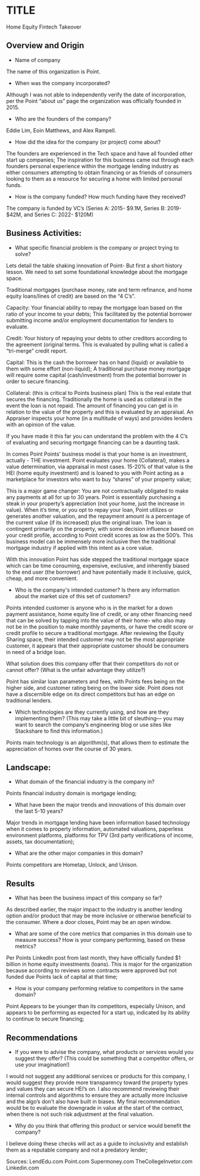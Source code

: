 # TITLE
Home Equity Fintech Takeover

## Overview and Origin

* Name of company

The name of this organization is Point. 

* When was the company incorporated?

Although I was not able to independently verify the date of incorporation, per the Point “about us” page the organization was officially founded in 2015.  

* Who are the founders of the company?

Eddie Lim, Eoin Matthews, and Alex Rampell.

* How did the idea for the company (or project) come about?

The founders are experienced in the Tech space and have all founded other start up companies; The inspiration for this business came out through each founders personal experience within the mortgage lending industry as either consumers attempting to obtain financing or as friends of consumers looking to them as a resource for securing a home with limited personal funds.

* How is the company funded? How much funding have they received?

The company is funded by VC’s (Series A: 2015- $9.1M, Series B: 2019- $42M, and Series C: 2022- $120M)


## Business Activities:

* What specific financial problem is the company or project trying to solve?

Lets detail the table shaking innovation of Point- But first a short history lesson. We need to set some foundational knowledge about the mortgage space.

Traditional mortgages (purchase money, rate and term refinance, and home equity loans/lines of credit) are based on the “4 C’s”. 

Capacity: Your financial ability to repay the mortgage loan based on the ratio of your income to your debts; This facilitated by the potential borrower submitting income and/or employment documentation for lenders to evaluate.

Credit: Your history of repaying your debts to other creditors according to the agreement (original terms. This is evaluated by pulling what is called a “tri-merge” credit report. 

Capital: This is the cash the borrower has on hand (liquid) or available to them with some effort (non-liquid); A traditional purchase money mortgage will require some capital (cash/investment) from the potential borrower in order to secure financing. 

Collateral: (this is critical to Points business plan) This is the real estate that secures the financing. Traditionally the home is used as collateral in the event the loan is not repaid. The amount of financing you can get is in relation to the value of the property and this is evaluated by an appraisal. An Appraiser inspects your home (in a multitude of ways) and provides lenders with an opinion of the value.

If you have made it this far you can understand the problem with the 4 C’s of evaluating and securing mortgage financing can be a daunting task. 

In comes Point 
Points’ business model is that your home is an investment, actually - THE investment. Point evaluates your home (Collateral), makes a value determination, via appraisal in most cases. 15-20% of that value is the HEI (home equity investment) and is loaned to you with Point acting as a marketplace for investors who want to buy “shares” of your property value; 

This is a major game changer: You are not contractually obligated to make any payments at all for up to 30 years. Point is essentially purchasing a steak in your property’s appreciation (not your home, just the increase in value). When it’s time, or you opt to repay your loan, Point utilizes or generates another valuation, and the repayment amount is a percentage of the current value (if its increased) plus the original loan. The loan is contingent primarily on the property, with some decision influence based on your credit profile, according to Point credit scores as low as the 500’s. This business model can be immensely more inclusive then the traditional mortgage industry if applied with this intent as a core value.

With this innovation Point has side stepped the traditional mortgage space which can be time consuming, expensive, exclusive, and inherently biased to the end user (the borrower) and have potentially made it inclusive, quick, cheap, and more convenient.



* Who is the company's intended customer?  Is there any information about the market size of this set of customers?

Points intended customer is anyone who is in the market for a down payment assistance, home equity line of credit, or any other financing need that can be solved by tapping into the value of their home- who also may not be in the position to make monthly payments, or have the credit score or credit profile to secure a traditional mortgage. After reviewing the Equity Sharing space, their intended customer may not be the most appropriate customer, it appears that their appropriate customer should be consumers in need of a bridge loan.


What solution does this company offer that their competitors do not or cannot offer? (What is the unfair advantage they utilize?)

Point has similar loan parameters and fees, with Points fees being on the higher side, and customer rating being on the lower side. Point does not have a discernible edge on its direct competitors but has an edge on traditional lenders.


* Which technologies are they currently using, and how are they implementing them? (This may take a little bit of sleuthing–– you may want to search the company’s engineering blog or use sites like Stackshare to find this information.)

Points main technology is an algorithm(s), that allows them to estimate the appreciation of homes over the course of 30 years.


## Landscape:

* What domain of the financial industry is the company in? 

Points financial industry domain is mortgage lending;

* What have been the major trends and innovations of this domain over the last 5-10 years? 

Major trends in mortgage lending have been information based technology when it comes to property information, automated valuations, paperless environment platforms, platforms for TPV (3rd party verifications of income, assets, tax documentation);

* What are the other major companies in this domain?

Points competitors are Hometap, Unlock, and Unison.


## Results

* What has been the business impact of this company so far? 

As described earlier, the major impact to the industry is another lending option and/or product that may be more inclusive or otherwise beneficial to the consumer. Where a door closes, Point may be an open window.


* What are some of the core metrics that companies in this domain use to measure success? How is your company performing, based on these metrics?

Per Points LinkedIn post from last month, they have officially funded $1 billion in home equity investments (loans). This is major for the organization because according to reviews some contracts were approved but not funded due Points lack of capital at that time; 



* How is your company performing relative to competitors in the same domain?

Point Appears to be younger than its competitors, especially Unison, and appears to be performing as expected for a start up, indicated by its ability to continue to secure financing; 


## Recommendations

* If you were to advise the company, what products or services would you suggest they offer? (This could be something that a competitor offers, or use your imagination!)

I would not suggest any additional services or products for this company, I would suggest they provide more transparency toward the property types and values they can secure HEI’s on. I also recommend reviewing their internal controls and algorithms to ensure they are actually more inclusive and the algo’s don’t also have built in biases. My final recommendation would be to evaluate the downgrade in value at the start of the contract, when there is not such risk adjustment at the final valuation. 

* Why do you think that offering this product or service would benefit the company?

I believe doing these checks will act as a guide to inclusivity and establish them as a reputable company and not a predatory lender; 



Sources:
LendEdu.com
Point.com
Supermoney.com
TheCollegeInvetor.com
Linkedin.com




